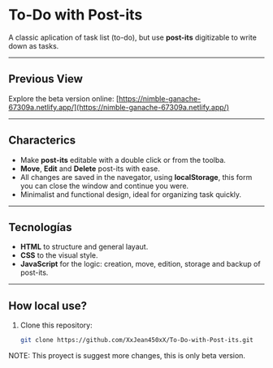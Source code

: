 # To-Do with Post-its

A classic aplication of task list (to-do), but use **post-its** digitizable to write down as tasks.

---

## Previous View

Explore the beta version online:
[https://nimble-ganache-67309a.netlify.app/](https://nimble-ganache-67309a.netlify.app/)

---

##  Characterics

- Make **post-its** editable with a double click or from the toolba.
- **Move**, **Edit** and **Delete** post-its with ease.
- All changes are saved in the navegator, using **localStorage**, this form you can close the window and continue you were.
- Minimalist and functional design, ideal for organizing task quickly.

---

##  Tecnologías

- **HTML** to structure and general layaut.
- **CSS** to the visual style.
- **JavaScript** for the logic: creation, move, edition, storage and backup of post-its.

---

##  How local use?

1. Clone this repository:
   ```bash
   git clone https://github.com/XxJean450xX/To-Do-with-Post-its.git

NOTE: This proyect is suggest more changes, this is only beta version.
